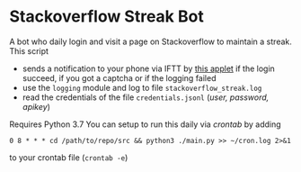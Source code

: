 
#  Stackoverflow Streak Bot

A bot who daily login and visit a page on Stackoverflow to maintain a streak. This script
- sends a notification to your phone via IFTT by [this applet](https://ifttt.com/recipes/442155-simple-rest-based-phone-notification) if the login succeed, if you got a captcha or if the logging failed
- use the `logging` module and log to file `stackoverflow_streak.log`
- read the credentials of the file `credentials.jsonl` (*user, password, apikey*)

Requires Python 3.7
You can setup to run this daily via *crontab* by adding

    0 8 * * * cd /path/to/repo/src && python3 ./main.py >> ~/cron.log 2>&1
    
to your crontab file (`crontab -e`)
